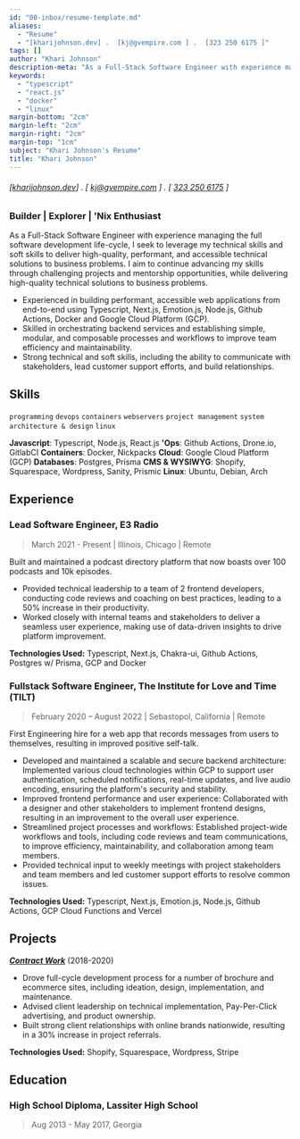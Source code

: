 ```yaml
---
id: "00-inbox/resume-template.md"
aliases:
  - "Resume"
  - "[kharijohnson.dev] .  [kj@gvempire.com ] .  [323 250 6175 ]"
tags: []
author: "Khari Johnson"
description-meta: "As a Full-Stack Software Engineer with experience managing the full software development life-cycle, I seek to leverage my technical skills and soft skills to deliver high-quality, performant, and accessible technical workflows. I aim to continue advancing my skills through challenging projects and mentorship opportunities, while delivering high-quality technical solutions to business problems."
keywords:
  - "typescript"
  - "react.js"
  - "docker"
  - "linux"
margin-bottom: "2cm"
margin-left: "2cm"
margin-right: "2cm"
margin-top: "1cm"
subject: "Khari Johnson's Resume"
title: "Khari Johnson"
---
```


###### [[kharijohnson.dev](https://kharijohnson.dev)] . [ [kj@gvempire.com](mailto:resume@gvempire.com) ] . [ [323 250 6175](telto:+13232506175) ]

### **Builder** | **Explorer** | **'Nix Enthusiast**

As a Full-Stack Software Engineer with experience managing the full software development life-cycle, I seek to leverage my technical skills and soft skills to deliver high-quality, performant, and accessible technical solutions to business problems.
I aim to continue advancing my skills through challenging projects and mentorship opportunities, while delivering high-quality technical solutions to business problems.

- Experienced in building performant, accessible web applications from end-to-end using Typescript, Next.js, Emotion.js, Node.js, Github Actions, Docker and Google Cloud Platform (GCP).
- Skilled in orchestrating backend services and establishing simple, modular, and composable processes and workflows to improve team efficiency and maintainability.
- Strong technical and soft skills, including the ability to communicate with stakeholders, lead customer support efforts, and build relationships.

## Skills

`programming`
`devops`
`containers`
`webservers`
`project management`
`system architecture & design`
`linux`

**Javascript**: Typescript, Node.js, React.js
**'Ops**: Github Actions, Drone.io, GitlabCI
**Containers**: Docker, Nickpacks
**Cloud**: Google Cloud Platform (GCP)
**Databases**: Postgres, Prisma
**CMS & WYSIWYG**: Shopify, Squarespace, Wordpress, Sanity, Prismic
**Linux**: Ubuntu, Debian, Arch

## Experience

### Lead Software Engineer, E3 Radio

> March 2021 - Present | Illinois, Chicago | Remote

Built and maintained a podcast directory platform that now boasts over 100 podcasts and 10k episodes.

- Provided technical leadership to a team of 2 frontend developers, conducting code reviews and coaching on best practices, leading to a 50% increase in their productivity.
- Worked closely with internal teams and stakeholders to deliver a seamless user experience, making use of data-driven insights to drive platform improvement.

**Technologies Used:** Typescript, Next.js, Chakra-ui, Github Actions, Postgres w/ Prisma, GCP and Docker

### Fullstack Software Engineer, The Institute for Love and Time (TILT)

> February 2020 – August 2022 | Sebastopol, California | Remote

First Engineering hire for a web app that records messages from users to themselves, resulting in improved positive self-talk.

- Developed and maintained a scalable and secure backend architecture: Implemented various cloud technologies within GCP to support user authentication, scheduled notifications, real-time updates, and live audio encoding, ensuring the platform's security and stability.
- Improved frontend performance and user experience: Collaborated with a designer and other stakeholders to implement frontend designs, resulting in an improvement to the overall user experience.
- Streamlined project processes and workflows: Established project-wide workflows and tools, including code reviews and team communications, to improve efficiency, maintainability, and collaboration among team members.
- Provided technical input to weekly meetings with project stakeholders and team members and led customer support efforts to resolve common issues.

**Technologies Used:** Typescript, Next.js, Emotion.js, Node.js, Github Actions, GCP Cloud Functions and Vercel

<!-- ## Awards & Recognition -->
<!---->
<!-- - Winner TechCrunch Disrupt 2001 -->
<!-- - People Magazine's sexiest man alive at 123 My Address, MyCity, TX -->

## Projects

**[_Contract Work_](https://gvempire.com)** (2018-2020)

- Drove full-cycle development process for a number of brochure and ecommerce sites, including ideation, design, implementation, and maintenance.
- Advised client leadership on technical implementation, Pay-Per-Click advertising, and product ownership.
- Built strong client relationships with online brands nationwide, resulting in a 30% increase in project referrals.

**Technologies Used:** Shopify, Squarespace, Wordpress, Stripe

## Education

### High School Diploma, Lassiter High School

> Aug 2013 - May 2017, Georgia

